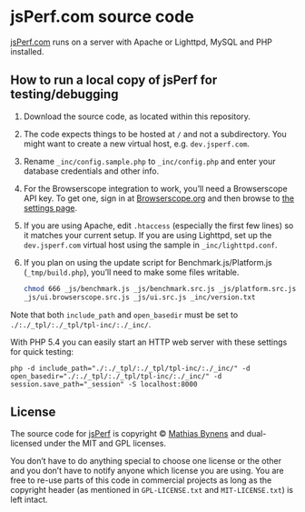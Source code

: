 # jsPerf.com source code

[jsPerf.com](http://jsperf.com/) runs on a server with Apache or Lighttpd,
MySQL and PHP installed.

## How to run a local copy of jsPerf for testing/debugging

1. Download the source code, as located within this repository.
2. The code expects things to be hosted at `/` and not a subdirectory. You might
   want to create a new virtual host, e.g. `dev.jsperf.com`.
4. Rename `_inc/config.sample.php` to `_inc/config.php` and enter your database
   credentials and other info.
5. For the Browserscope integration to work, you’ll need a Browserscope API key.
   To get one, sign in at [Browserscope.org](http://www.browserscope.org/) and
   then browse to [the settings page](http://www.browserscope.org/user/settings).
6. If you are using Apache, edit `.htaccess` (especially the first few lines)
   so it matches your current setup. If you are using Lighttpd, set up the
   `dev.jsperf.com` virtual host using the sample in `_inc/lighttpd.conf`.
7. If you plan on using the update script for Benchmark.js/Platform.js
   (`_tmp/build.php`), you’ll need to make some files writable.

   ```bash
   chmod 666 _js/benchmark.js _js/benchmark.src.js _js/platform.src.js\
   _js/ui.browserscope.src.js _js/ui.src.js _inc/version.txt
   ```

Note that both `include_path` and `open_basedir` must be set to `./:./_tpl/:./_tpl/tpl-inc/:./_inc/`.

With PHP 5.4 you can easily start an HTTP web server with these settings for quick testing:

    php -d include_path="./:./_tpl/:./_tpl/tpl-inc/:./_inc/" -d open_basedir="./:./_tpl/:./_tpl/tpl-inc/:./_inc/" -d session.save_path="_session" -S localhost:8000

## License

The source code for [jsPerf](http://jsperf.com/) is copyright
© [Mathias Bynens](http://mathiasbynens.be/) and dual-licensed under the MIT
and GPL licenses.

You don’t have to do anything special to choose one license or the other and
you don’t have to notify anyone which license you are using. You are free to
re-use parts of this code in commercial projects as long as the copyright
header (as mentioned in `GPL-LICENSE.txt` and `MIT-LICENSE.txt`) is left
intact.
